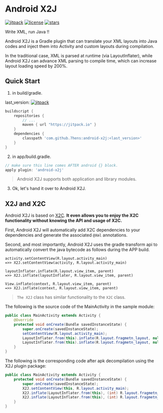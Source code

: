 # Android X2J

[![jitpack](https://jitpack.io/v/7hens/android-x2j.svg)](https://jitpack.io/#7hens/android-x2j)
[![license](https://img.shields.io/github/license/7hens/android-x2j.svg)](https://github.com/7hens/android-x2j/blob/master/LICENSE)
[![stars](https://img.shields.io/github/stars/7hens/android-x2j.svg?style=social)](https://github.com/7hens/android-x2j)

Write XML, run Java !!

Android X2J is a Gradle plugin that can translate your XML layouts into Java codes and inject them into Activity and custom layouts during compilation.

In the traditional case, XML is parsed at runtime (via LayoutInflater), while Android X2J can advance XML parsing to compile time, which can increase layout loading speed by 200%.

## Quick Start

1) in build/gradle.

last_version: [![jitpack](https://jitpack.io/v/7hens/android-x2j.svg)](https://jitpack.io/#7hens/android-x2j)

```groovy
buildscript {
    repositories {
        // ...
        maven { url "https://jitpack.io" }
    }
    dependencies {
        classpath 'com.github.7hens:android-x2j:<last_version>'
    }
}
```

2) in app/build.gradle.

```groovy
// make sure this line comes AFTER android {} block.
apply plugin: 'android-x2j'
```

> Android X2J supports both application and library modules.

3) Ok, let's hand it over to Android X2J.

## X2J and X2C

Android X2J is based on [X2C](https://github.com/iReaderAndroid/X2C).
__It even allows you to enjoy the X2C functionality without knowing the API and usage of X2C.__

First, Android X2J will automatically add X2C dependencies to your dependencies and generate the associated `@Xml` annotations.

Second, and most importantly, Android X2J uses the gradle transform api to automatically convert the java bytecode as follows during the APP build.

```plain
activity.setContentView(R.layout.activity_main)
=>> X2J.setContentView(activity, R.layout.activity_main)

layoutInflater.inflate(R.layout.view_item, parent)
=>> X2J.inflate(layoutInflater, R.layout.view_item, parent)

View.inflate(context, R.layout.view_item, parent)
=>> X2J.inflate(context, R.layout.view_item, parent)
```

> `The X2J` class has similar functionality to the `X2C` class.

The following is the source code of the MainActivity in the sample module:

```java
public class MainActivity extends Activity {
    @Override
    protected void onCreate(Bundle savedInstanceState) {
        super.onCreate(savedInstanceState);
        setContentView(R.layout.activity_main);
        LayoutInflater.from(this).inflate(R.layout.fragmetn_layout, null);
        LayoutInflater.from(this).inflate(R.layout.fragmetn_layout, null, false);
    }
}
```

The following is the corresponding code after apk decompilation using the X2J plugin package:

```java
public class MainActivity extends Activity {
    protected void onCreate(Bundle savedInstanceState) {
        super.onCreate(savedInstanceState);
        X2J.setContentView(this, R.layout.activity_main);
        X2J.inflate(LayoutInflater.from(this), (int) R.layout.fragmetn_layout, null);
        X2J.inflate(LayoutInflater.from(this), (int) R.layout.fragmetn_layout, null, false);
    }
}
```

